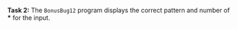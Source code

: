 **Task 2:** The `BonusBug12` program displays the correct pattern and number of **\*** for the input.

